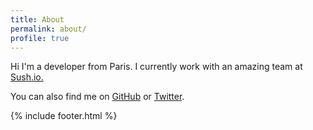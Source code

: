 ```yaml
---
title: About
permalink: about/
profile: true
---
```


Hi I'm a developer from Paris. I currently work with an amazing team at [Sush.io.](http://sush.io)

You can also find me on [GitHub](https://github.com/julienXX) or [Twitter](https://twitter.com/julienXX).

{% include footer.html %}
